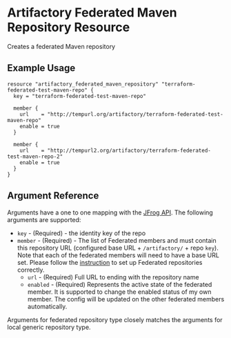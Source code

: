 # Artifactory Federated Maven Repository Resource

Creates a federated Maven repository

## Example Usage

```hcl
resource "artifactory_federated_maven_repository" "terraform-federated-test-maven-repo" {
  key = "terraform-federated-test-maven-repo"

  member {
    url    = "http://tempurl.org/artifactory/terraform-federated-test-maven-repo"
    enable = true
  }

  member {
    url    = "http://tempurl2.org/artifactory/terraform-federated-test-maven-repo-2"
    enable = true
  }
}
```

## Argument Reference

Arguments have a one to one mapping with the [JFrog API](https://www.jfrog.com/confluence/display/JFROG/Repository+Configuration+JSON#RepositoryConfigurationJSON-FederatedRepository). The following arguments are supported:

* `key` - (Required) - the identity key of the repo
* `member` - (Required) - The list of Federated members and must contain this repository URL (configured base URL + `/artifactory/` + repo `key`). Note that each of the federated members will need to have a base URL set. Please follow the [instruction](https://www.jfrog.com/confluence/display/JFROG/Working+with+Federated+Repositories#WorkingwithFederatedRepositories-SettingUpaFederatedRepository) to set up Federated repositories correctly.
    * `url` - (Required) Full URL to ending with the repository name
    * `enabled` - (Required) Represents the active state of the federated member. It is supported to change the enabled status of my own member. The config will be updated on the other federated members automatically.

Arguments for federated repository type closely matches the arguments for local generic repository type.
